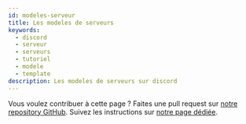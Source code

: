 ```yaml
---
id: modeles-serveur
title: Les modeles de serveurs
keywords:
  - discord
  - serveur
  - serveurs
  - tutoriel
  - modele
  - template
description: Les modeles de serveurs sur discord
---
```

Vous voulez contribuer à cette page ? Faites une pull request sur [notre repository GitHub](https://github.com/discordfr/wiki). Suivez les instructions sur [notre page dédiée](https://discord.fr/wiki/contribuer).

